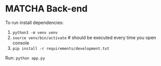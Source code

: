 # MATCHA Back-end

To run install dependencies:
1. `python3 -m venv venv`
2. `source venv/bin/activate` # should be executed every time you open console
3. `pip install -r requirements/development.txt`

Run:
`python app.py`
